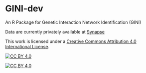 # GINI-dev
An R Package for Genetic Interaction Network Identification (GINI)

Data are currently privately available at [Synapse](https://www.synapse.org/#!Synapse:syn25834866/files/)












This work is licensed under a [Creative Commons Attribution 4.0 International License][cc-by].

[![CC BY 4.0][cc-by-shield]][cc-by]


[![CC BY 4.0][cc-by-image]][cc-by]

[cc-by]: http://creativecommons.org/licenses/by/4.0/
[cc-by-image]: https://i.creativecommons.org/l/by/4.0/88x31.png
[cc-by-shield]: https://img.shields.io/badge/License-CC%20BY%204.0-lightgrey.svg
